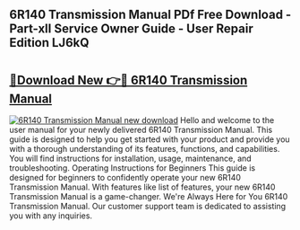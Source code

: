 ## 6R140 Transmission Manual PDf Free Download - Part-xlI Service Owner Guide - User Repair Edition LJ6kQ

# <h2><a href="http://bc28321.oget.top/?id=6R140+Transmission+Manual">🔗Download New 👉🔴 6R140 Transmission Manual</a></h2>

[![6R140 Transmission Manual new download](https://i.imgur.com/5g1atiW.png)](http://bc28321.oget.top/?id=6R140+Transmission+Manual)
Hello and welcome to the user manual for your newly delivered 6R140 Transmission Manual. This guide is designed to help you get started with your product and provide you with a thorough understanding of its features, functions, and capabilities. You will find instructions for installation, usage, maintenance, and troubleshooting. Operating Instructions for Beginners This guide is designed for beginners to confidently operate your new 6R140 Transmission Manual. With features like list of features, your new 6R140 Transmission Manual is a game-changer. We're Always Here for You 6R140 Transmission Manual. Our customer support team is dedicated to assisting you with any inquiries.
